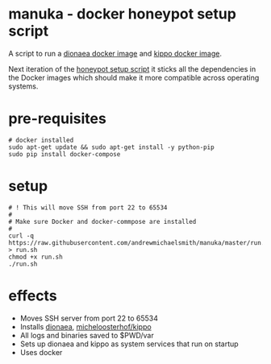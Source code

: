 manuka - docker honeypot setup script
======

A script to run a [dionaea docker image](https://registry.hub.docker.com/u/andrewmichaelsmith/dionaea/) and [kippo docker image](https://registry.hub.docker.com/u/andrewmichaelsmith/kippo).

Next iteration of the [honeypot setup script](https://github.com/andrewmichaelsmith/honeypot-setup-script/) it sticks all the dependencies in the Docker images which should make it more compatible across operating systems.

pre-requisites
==============
```
# docker installed
sudo apt-get update && sudo apt-get install -y python-pip
sudo pip install docker-compose
```

setup
======
```
# ! This will move SSH from port 22 to 65534
#
# Make sure Docker and docker-commpose are installed
#
curl -q https://raw.githubusercontent.com/andrewmichaelsmith/manuka/master/run.sh > run.sh
chmod +x run.sh
./run.sh
```

effects
=======
* Moves SSH server from port 22 to 65534
* Installs [dionaea](http://dionaea.carnivore.it/), [micheloosterhof/kippo](https://github.com/micheloosterhof/kippo)
* All logs and binaries saved to $PWD/var
* Sets up dionaea and kippo as system services that run on startup
* Uses docker
